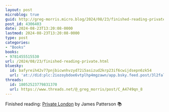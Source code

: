 ```yaml
---
layout: post
microblog: true
guid: http://greg-morris.micro.blog/2024/08/23/finished-reading-private.html
post_id: 4306403
date: 2024-08-23T13:20:08-0000
lastmod: 2024-08-23T13:20:08-0000
type: post
categories:
- "Books"
books:
- 9781455515530
url: /2024/08/23/finished-reading-private.html
bluesky:
  id: bafyreih42v77pnjbicwnhvzyd72i5asizud2krp23if6cwijdsepn6zk54
  url: 'at://did:plc:2iozoybdoe6vtplhp4mgzawn/app.bsky.feed.post/3l2falnclu72s'
threads:
  id: 18052523779831370
  url: https://www.threads.net/@_greg_morris/post/C_A4749qn_8
---
```

Finished reading: [Private London](https://micro.blog/books/9781455515530) by James Patterson 📚
